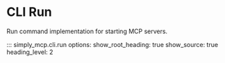 # CLI Run

Run command implementation for starting MCP servers.

::: simply_mcp.cli.run
    options:
      show_root_heading: true
      show_source: true
      heading_level: 2
